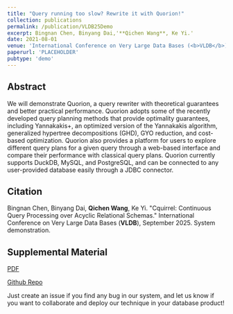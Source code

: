```yaml
---
title: "Query running too slow? Rewrite it with Quorion!"
collection: publications
permalink: /publication/VLDB25Demo
excerpt: Bingnan Chen, Binyang Dai,'**Qichen Wang**, Ke Yi.'
date: 2021-08-01
venue: 'International Conference on Very Large Data Bases (<b>VLDB</b>)'
paperurl: 'PLACEHOLDER'
pubtype: 'demo'
---
```


## Abstract
We will demonstrate Quorion, a query rewriter with theoretical guarantees and better practical performance.  Quorion adopts some of the recently developed query planning methods that provide optimality guarantees, including Yannakakis+, an optimized version of the Yannakakis algorithm, generalized hypertree decompositions (GHD), GYO reduction, and cost-based optimization.  Quorion also provides a platform for users to explore different query plans for a given query through a web-based interface and compare their performance with classical query plans.  Quorion currently supports DuckDB, MySQL, and PostgreSQL, and can be connected to any user-provided database easily through a JDBC connector.

## Citation

Bingnan Chen, Binyang Dai, **Qichen Wang**, Ke Yi. "Cquirrel: Continuous Query Processing over Acyclic Relational Schemas." International Conference on Very Large Data Bases (**VLDB**), September 2025. System demonstration. 

## Supplemental Material
[PDF](/PLACEHOLDER)

[Github Repo](https://github.com/hkustDB/Quorion)

Just create an issue if you find any bug in our system, and let us know if you want to collaborate and deploy our technique in your database product!

<!-- citation: 'Your Name, You. (2015). &quot;Paper Title Number 3.&quot; <i>Journal 1</i>. 1(3).'
This paper is about the number 3. The number 4 is left for future work.

[Download paper here](http://academicpages.github.io/files/paper3.pdf)

Recommended citation: Your Name, You. (2015). "Paper Title Number 3." <i>Journal 1</i>. 1(3). -->
